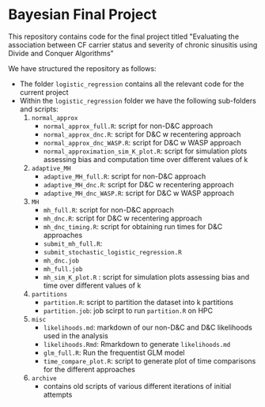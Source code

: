 # Bayesian Final Project

This repository contains code for the final project titled "Evaluating the association between CF carrier status and severity of chronic sinusitis using Divide and Conquer Algorithms"

We have structured the repository as follows:

- The folder `logistic_regression` contains all the relevant code for the current project
- Within the `logistic_regression` folder we have the following sub-folders and scripts:
    1) `normal_approx`
        - `normal_approx_full.R`: script for non-D&C approach
        - `normal_approx_dnc.R`: script for D&C w recentering approach
        - `normal_approx_dnc_WASP.R`: script for D&C w WASP approach
        - `normal_approximation_sim_K_plot.R`: script for simulation plots assessing bias and computation time over different values of k
    2) `adaptive_MH`
        - `adaptive_MH_full.R`: script for non-D&C approach
        - `adaptive_MH_dnc.R`: script for D&C w recentering approach
        - `adaptive_MH_dnc_WASP.R`: script for D&C w WASP approach
    3) `MH`
        - `mh_full.R`: script for non-D&C approach
        - `mh_dnc.R`: script for D&C w recentering approach
        - `mh_dnc_timing.R`: script for obtaining run times for D&C approaches
        - `submit_mh_full.R`:
        - `submit_stochastic_logistic_regression.R`
        - `mh_dnc.job`
        - `mh_full.job`
        - `mh_sim_K_plot.R` : script for simulation plots assessing bias and time over different values of k
    4) `partitions`
        - `partition.R`: script to partition the dataset into k partitions
        - `partition.job`: job scirpt to run `partition.R` on HPC
    5) `misc`
        - `likelihoods.md`: markdown of our non-D&C and D&C likelihoods used in the analysis
        - `likelihoods.Rmd`: Rmarkdown to generate `likelihoods.md`
        - `glm_full.R`: Run the frequentist GLM model
        - `time_compare_plot.R`: script to generate plot of time comparisons for the different approaches
    6) `archive`
        - contains old scripts of various different iterations of initial attempts




